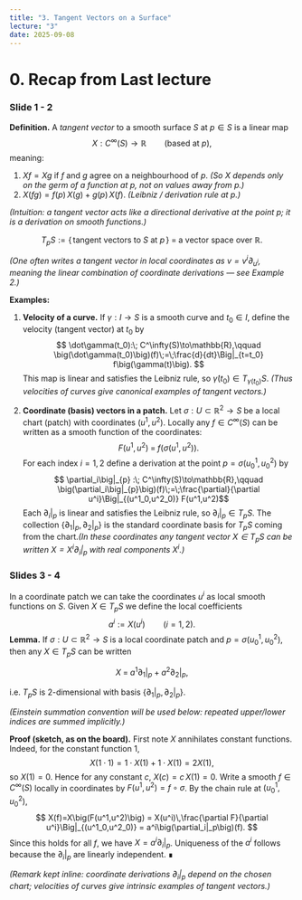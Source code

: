 ```yaml
---
title: "3. Tangent Vectors on a Surface"
lecture: "3"
date: 2025-09-08
---
```

# 0. Recap from Last lecture

### Slide 1 - 2


**Definition.** A *tangent vector* to a smooth surface $S$ at $p\in S$
is a linear map
$$
X: C^\infty(S)\to\mathbb{R}\qquad\text{(based at }p\text{)},
$$
meaning:
1. $Xf = Xg$ if $f$ and $g$ agree on a neighbourhood of $p$.
   *(So $X$ depends only on the germ of a function at $p$, not on values away from $p$.)*
2. $X(fg) = f(p)\,X(g) + g(p)\,X(f)$.
   *(Leibniz / derivation rule at $p$.)*

*(Intuition: a tangent vector acts like a directional derivative at the point $p$; it is a derivation on smooth functions.)*

$$
T_pS := \{\,\text{tangent vectors to }S\text{ at }p\,\}
\;=\; \text{a vector space over }\mathbb{R}.
$$

*(One often writes a tangent vector in local coordinates as $v=v^i\partial_{u^i}$, meaning the linear combination of coordinate derivations — see Example 2.)*

**Examples:**

1. **Velocity of a curve.**
   If $\gamma:I\to S$ is a smooth curve and $t_0\in I$, define the velocity (tangent vector) at $t_0$ by$$
   \dot\gamma(t_0):\; C^\infty(S)\to\mathbb{R},\qquad
   \big(\dot\gamma(t_0)\big)(f)\;=\;\frac{d}{dt}\Big|_{t=t_0} f\big(\gamma(t)\big).
   $$
   This map is linear and satisfies the Leibniz rule, so $\dot\gamma(t_0)\in T_{\gamma(t_0)}S$.
   *(Thus velocities of curves give canonical examples of tangent vectors.)*

2. **Coordinate (basis) vectors in a patch.**
   Let $\sigma:U\subset\mathbb{R}^2\to S$ be a local chart (patch) with coordinates $(u^1,u^2)$. Locally any $f\in C^\infty(S)$ can be written as a smooth function of the coordinates:$$
   F(u^1,u^2)\;=\;f\big(\sigma(u^1,u^2)\big).
   $$For each index $i=1,2$ define a derivation at the point $p=\sigma(u^1_0,u^2_0)$ by$$
   \partial_i\big|_{p} :\; C^\infty(S)\to\mathbb{R},\qquad
   \big(\partial_i\big|_{p}\big)(f)\;=\;\frac{\partial}{\partial u^i}\Big|_{(u^1_0,u^2_0)} F(u^1,u^2)$$Each $\partial_i|_p$ is linear and satisfies the Leibniz rule, so $\partial_i|_p\in T_pS$. The collection $\{\partial_1|_p,\partial_2|_p\}$ is the standard coordinate basis for $T_pS$ coming from the chart.*(In these coordinates any tangent vector $X\in T_pS$ can be written $X = X^i\partial_i|_p$ with real components $X^i$.)*


### Slides 3 - 4

In a coordinate patch we can take the coordinates $u^i$ as local smooth functions on $S$. Given $X\in T_pS$ we define the local coefficients
$$
a^i := X(u^i)\qquad(i=1,2).
$$
**Lemma.**
If $\sigma:U\subset\mathbb{R}^2\to S$ is a local coordinate patch and $p=\sigma(u^1_0,u^2_0)$, then any $X\in T_pS$ can be written

$$
X \;=\; a^1\partial_1\big|_{p} + a^2\partial_2\big|_{p},
$$

i.e. $T_pS$ is $2$-dimensional with basis $\{\partial_1|_p,\partial_2|_p\}$.

*(Einstein summation convention will be used below: repeated upper/lower indices are summed implicitly.)*

**Proof (sketch, as on the board).**
First note $X$ annihilates constant functions. Indeed, for the constant function $1$,
$$
X(1\cdot 1)=1\cdot X(1)+1\cdot X(1)=2X(1),
$$
so $X(1)=0$. Hence for any constant $c$, $X(c)=c\,X(1)=0$. Write a smooth $f\in C^\infty(S)$ locally in coordinates by $F(u^1,u^2)=f\circ\sigma$. By the chain rule at $(u^1_0,u^2_0)$,
$$
X(f)=X\big(F(u^1,u^2)\big)
= X(u^i)\,\frac{\partial F}{\partial u^i}\Big|_{(u^1_0,u^2_0)}
= a^i\big(\partial_i|_p\big)(f).
$$
Since this holds for all $f$, we have $X=a^i\partial_i|_p$. Uniqueness of the $a^i$ follows because the $\partial_i|_p$ are linearly independent. ∎

*(Remark kept inline: coordinate derivations $\partial_i|_p$ depend on the chosen chart; velocities of curves give intrinsic examples of tangent vectors.)*


